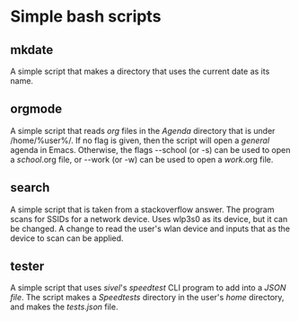 # Simple bash scripts
## mkdate
A simple script that makes a directory that uses the current date as its name.

## orgmode
A simple script that reads *org* files in the *Agenda* directory that is under /home/%user%/. If no flag is given, then the script will open a *general* agenda in Emacs. Otherwise, the flags --school (or -s) can be used to open a *school*.org file, or --work (or -w) can be used to open a *work*.org file. 

## search
A simple script that is taken from a stackoverflow answer. The program scans for SSIDs for a network device. Uses wlp3s0 as its device, but it can be changed. A change to read the user's wlan device and inputs that as the device to scan can be applied.

## tester
A simple script that uses *sivel*'s *speedtest* CLI program to add into a *JSON* *file*. The script makes a *Speedtests* directory in the user's *home* directory, and makes the *tests*.*json* file.
